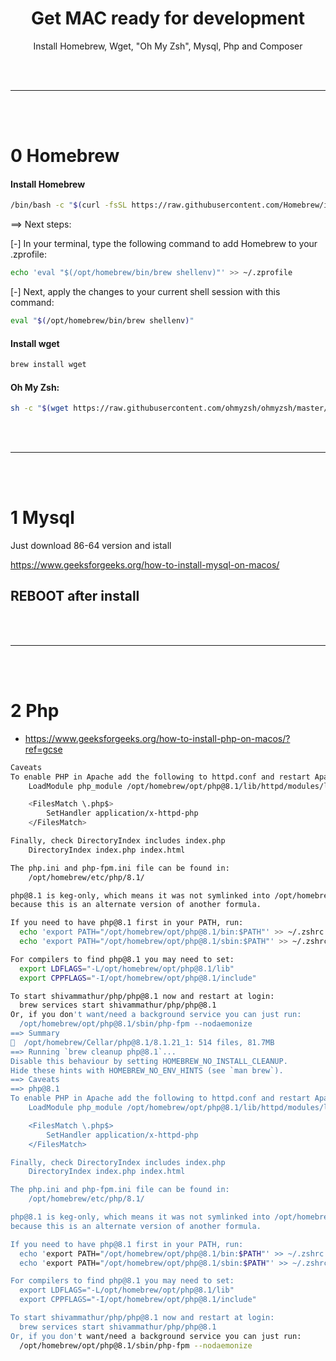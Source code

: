 <h1 align="center">Get MAC ready for development</h1>
<p align="center">Install Homebrew, Wget, "Oh My Zsh", Mysql, Php and Composer</p>

<br>
<br>
<hr>
<br>
<br>

# 0 Homebrew

#### Install Homebrew
```bash
/bin/bash -c "$(curl -fsSL https://raw.githubusercontent.com/Homebrew/install/HEAD/install.sh)"
```

==> Next steps:

[-] In your terminal, type the following command to add Homebrew to your .zprofile:


```bash
echo 'eval "$(/opt/homebrew/bin/brew shellenv)"' >> ~/.zprofile
```

[-] Next, apply the changes to your current shell session with this command:
```bash
eval "$(/opt/homebrew/bin/brew shellenv)"
```

#### Install wget
```bash
brew install wget
```


#### Oh My Zsh:
```bash
sh -c "$(wget https://raw.githubusercontent.com/ohmyzsh/ohmyzsh/master/tools/install.sh -O -)"
```
<br>
<br>
<hr>
<br>
<br>

# 1 Mysql

Just download 86-64 version and istall

https://www.geeksforgeeks.org/how-to-install-mysql-on-macos/

## REBOOT after install

<br>
<br>
<hr>
<br>
<br>

# 2 Php

- https://www.geeksforgeeks.org/how-to-install-php-on-macos/?ref=gcse

```bash
Caveats
To enable PHP in Apache add the following to httpd.conf and restart Apache:
    LoadModule php_module /opt/homebrew/opt/php@8.1/lib/httpd/modules/libphp.so

    <FilesMatch \.php$>
        SetHandler application/x-httpd-php
    </FilesMatch>

Finally, check DirectoryIndex includes index.php
    DirectoryIndex index.php index.html

The php.ini and php-fpm.ini file can be found in:
    /opt/homebrew/etc/php/8.1/

php@8.1 is keg-only, which means it was not symlinked into /opt/homebrew,
because this is an alternate version of another formula.

If you need to have php@8.1 first in your PATH, run:
  echo 'export PATH="/opt/homebrew/opt/php@8.1/bin:$PATH"' >> ~/.zshrc
  echo 'export PATH="/opt/homebrew/opt/php@8.1/sbin:$PATH"' >> ~/.zshrc

For compilers to find php@8.1 you may need to set:
  export LDFLAGS="-L/opt/homebrew/opt/php@8.1/lib"
  export CPPFLAGS="-I/opt/homebrew/opt/php@8.1/include"

To start shivammathur/php/php@8.1 now and restart at login:
  brew services start shivammathur/php/php@8.1
Or, if you don't want/need a background service you can just run:
  /opt/homebrew/opt/php@8.1/sbin/php-fpm --nodaemonize
==> Summary
🍺  /opt/homebrew/Cellar/php@8.1/8.1.21_1: 514 files, 81.7MB
==> Running `brew cleanup php@8.1`...
Disable this behaviour by setting HOMEBREW_NO_INSTALL_CLEANUP.
Hide these hints with HOMEBREW_NO_ENV_HINTS (see `man brew`).
==> Caveats
==> php@8.1
To enable PHP in Apache add the following to httpd.conf and restart Apache:
    LoadModule php_module /opt/homebrew/opt/php@8.1/lib/httpd/modules/libphp.so

    <FilesMatch \.php$>
        SetHandler application/x-httpd-php
    </FilesMatch>

Finally, check DirectoryIndex includes index.php
    DirectoryIndex index.php index.html

The php.ini and php-fpm.ini file can be found in:
    /opt/homebrew/etc/php/8.1/

php@8.1 is keg-only, which means it was not symlinked into /opt/homebrew,
because this is an alternate version of another formula.

If you need to have php@8.1 first in your PATH, run:
  echo 'export PATH="/opt/homebrew/opt/php@8.1/bin:$PATH"' >> ~/.zshrc
  echo 'export PATH="/opt/homebrew/opt/php@8.1/sbin:$PATH"' >> ~/.zshrc

For compilers to find php@8.1 you may need to set:
  export LDFLAGS="-L/opt/homebrew/opt/php@8.1/lib"
  export CPPFLAGS="-I/opt/homebrew/opt/php@8.1/include"

To start shivammathur/php/php@8.1 now and restart at login:
  brew services start shivammathur/php/php@8.1
Or, if you don't want/need a background service you can just run:
  /opt/homebrew/opt/php@8.1/sbin/php-fpm --nodaemonize

```


